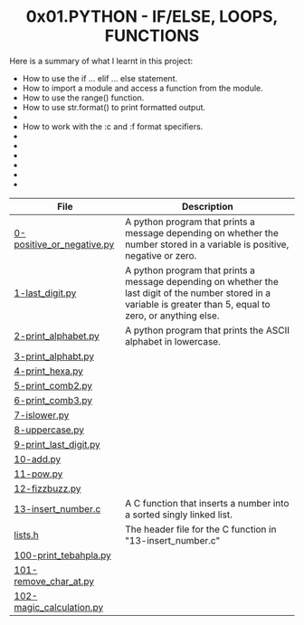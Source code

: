 <h1 align="center" id="top">0x01.PYTHON - IF/ELSE, LOOPS, FUNCTIONS</h1>
Here is a summary of what I learnt in this project: 
<ul>
<li>How to use the if ... elif ... else statement.</li>
<li>How to import a module and access a function from the module.</li>
<li>How to use the range() function.</li>
<li>How to use str.format() to print formatted output.</li>
<li><li>How to work with the :c and :f format specifiers.</li></li>
<li></li>
<li></li>
<li></li>
<li></li>
<li></li>
<li></li>
</ul>

|File|Description|
|---|---|
|[0-positive_or_negative.py](https://github.com/GM-Samuelstein/alx-higher_level_programming/blob/master/0x01-python-if_else_loops_functions/0-positive_or_negative.py)|A python program that prints a message depending on whether the number stored in a variable is positive, negative or zero.|
|[1-last_digit.py](https://github.com/GM-Samuelstein/alx-higher_level_programming/blob/master/0x01-python-if_else_loops_functions/1-last_digit.py)|A python program that prints a message depending on whether the last digit of the number stored in a variable is greater than 5, equal to zero, or anything else.|
|[2-print_alphabet.py](https://github.com/GM-Samuelstein/alx-higher_level_programming/blob/master/0x01-python-if_else_loops_functions/2-print_alphabet.py)|A python program that prints the ASCII alphabet in lowercase.|
|[3-print_alphabt.py](https://github.com/GM-Samuelstein/alx-higher_level_programming/blob/master/0x01-python-if_else_loops_functions/3-print_alphabt.py)||
|[4-print_hexa.py](https://github.com/GM-Samuelstein/alx-higher_level_programming/blob/master/0x01-python-if_else_loops_functions/4-print_hexa.py)||
|[5-print_comb2.py](https://github.com/GM-Samuelstein/alx-higher_level_programming/blob/master/0x01-python-if_else_loops_functions/5-print_comb2.py)||
|[6-print_comb3.py](https://github.com/GM-Samuelstein/alx-higher_level_programming/blob/master/0x01-python-if_else_loops_functions/6-print_comb3.py)||
|[7-islower.py](https://github.com/GM-Samuelstein/alx-higher_level_programming/blob/master/0x01-python-if_else_loops_functions/7-islower.py)||
|[8-uppercase.py](https://github.com/GM-Samuelstein/alx-higher_level_programming/blob/master/0x01-python-if_else_loops_functions/8-uppercase.py)||
|[9-print_last_digit.py](https://github.com/GM-Samuelstein/alx-higher_level_programming/blob/master/0x01-python-if_else_loops_functions/9-print_last_digit.py)||
|[10-add.py](https://github.com/GM-Samuelstein/alx-higher_level_programming/blob/master/0x01-python-if_else_loops_functions/10-add.py)||
|[11-pow.py](https://github.com/GM-Samuelstein/alx-higher_level_programming/blob/master/0x01-python-if_else_loops_functions/11-pow.py)||
|[12-fizzbuzz.py](https://github.com/GM-Samuelstein/alx-higher_level_programming/blob/master/0x01-python-if_else_loops_functions/12-fizzbuzz.py)||
|[13-insert_number.c](https://github.com/GM-Samuelstein/alx-higher_level_programming/blob/master/0x01-python-if_else_loops_functions/13-insert_number.c)|A C function that inserts a number into a sorted singly linked list.|
|[lists.h](https://github.com/GM-Samuelstein/alx-higher_level_programming/blob/master/0x01-python-if_else_loops_functions/lists.h)|The header file for the C function in "13-insert_number.c"|
|[100-print_tebahpla.py](https://github.com/GM-Samuelstein/alx-higher_level_programming/blob/master/0x01-python-if_else_loops_functions/100-print_tebahpla.py)||
|[101-remove_char_at.py](https://github.com/GM-Samuelstein/alx-higher_level_programming/blob/master/0x01-python-if_else_loops_functions/101-remove_char_at.py)||
|[102-magic_calculation.py](https://github.com/GM-Samuelstein/alx-higher_level_programming/blob/master/0x01-python-if_else_loops_functions/102-magic_calculation.py)||
